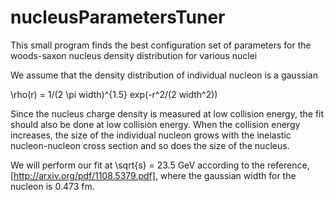 nucleusParametersTuner
======================

This small program finds the best configuration set of parameters for the
woods-saxon nucleus density distribution for various nuclei 

We assume that the density distribution of individual nucleon is a gaussian

\rho(r) = 1/(2 \pi width)^{1.5} exp(-r^2/(2 width^2))

Since the nucleus charge density is measured at low collision energy, the
fit should also be done at low collision energy. When the collision energy
increases, the size of the individual nucleon grows with the inelastic 
nucleon-nucleon cross section and so does the size of the nucleus. 

We will perform our fit at \sqrt{s} = 23.5 GeV according to the reference, 
[http://arxiv.org/pdf/1108.5379.pdf],
where the gaussian width for the nucleon is 0.473 fm.

